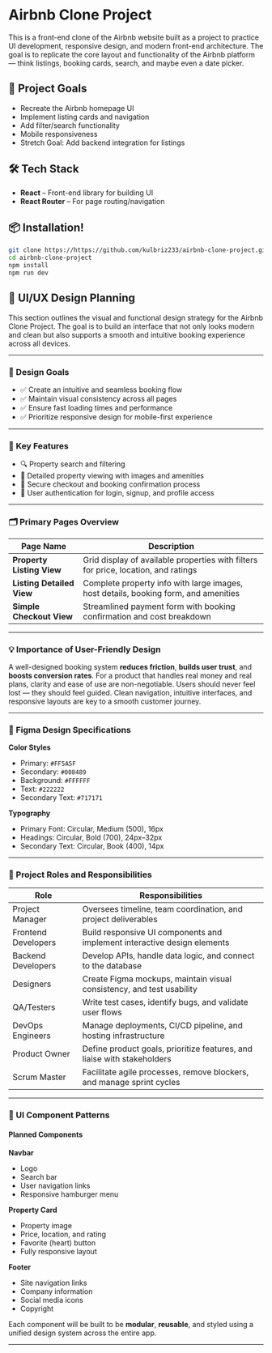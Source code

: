 # Airbnb Clone Project

This is a front-end clone of the Airbnb website built as a project to practice UI development, responsive design, and modern front-end architecture. The goal is to replicate the core layout and functionality of the Airbnb platform — think listings, booking cards, search, and maybe even a date picker.

## 🚀 Project Goals

- Recreate the Airbnb homepage UI
- Implement listing cards and navigation
- Add filter/search functionality
- Mobile responsiveness
- Stretch Goal: Add backend integration for listings

## 🛠 Tech Stack

- **React** – Front-end library for building UI
- **React Router** – For page routing/navigation

## 📦 Installation!

```bash
git clone https://https://github.com/kulbriz233/airbnb-clone-project.git
cd airbnb-clone-project
npm install
npm run dev
```

## 🎨 UI/UX Design Planning

This section outlines the visual and functional design strategy for the Airbnb Clone Project. The goal is to build an interface that not only looks modern and clean but also supports a smooth and intuitive booking experience across all devices.

---

### 🧭 Design Goals

- ✅ Create an intuitive and seamless booking flow  
- ✅ Maintain visual consistency across all pages  
- ✅ Ensure fast loading times and performance  
- ✅ Prioritize responsive design for mobile-first experience  

---

### 🚀 Key Features

- 🔍 Property search and filtering  
- 🏡 Detailed property viewing with images and amenities  
- 🔐 Secure checkout and booking confirmation process  
- 👤 User authentication for login, signup, and profile access  

---

### 🗂 Primary Pages Overview

| Page Name               | Description                                                                 |
|------------------------|-----------------------------------------------------------------------------|
| **Property Listing View** | Grid display of available properties with filters for price, location, and ratings |
| **Listing Detailed View** | Complete property info with large images, host details, booking form, and amenities |
| **Simple Checkout View**  | Streamlined payment form with booking confirmation and cost breakdown     |

---

### 💡 Importance of User-Friendly Design

A well-designed booking system **reduces friction**, **builds user trust**, and **boosts conversion rates**. For a product that handles real money and real plans, clarity and ease of use are non-negotiable. Users should never feel lost — they should feel guided. Clean navigation, intuitive interfaces, and responsive layouts are key to a smooth customer journey.

---

### 🎨 Figma Design Specifications

**Color Styles**
- Primary: `#FF5A5F`
- Secondary: `#008489`
- Background: `#FFFFFF`
- Text: `#222222`
- Secondary Text: `#717171`

**Typography**
- Primary Font: Circular, Medium (500), 16px  
- Headings: Circular, Bold (700), 24px–32px  
- Secondary Text: Circular, Book (400), 14px  

---

### 👥 Project Roles and Responsibilities

| Role              | Responsibilities                                                         |
|-------------------|---------------------------------------------------------------------------|
| Project Manager    | Oversees timeline, team coordination, and project deliverables           |
| Frontend Developers | Build responsive UI components and implement interactive design elements |
| Backend Developers  | Develop APIs, handle data logic, and connect to the database            |
| Designers           | Create Figma mockups, maintain visual consistency, and test usability   |
| QA/Testers          | Write test cases, identify bugs, and validate user flows                |
| DevOps Engineers    | Manage deployments, CI/CD pipeline, and hosting infrastructure          |
| Product Owner       | Define product goals, prioritize features, and liaise with stakeholders |
| Scrum Master        | Facilitate agile processes, remove blockers, and manage sprint cycles   |

---

### 🧩 UI Component Patterns

#### **Planned Components**

**Navbar**
- Logo
- Search bar
- User navigation links
- Responsive hamburger menu

**Property Card**
- Property image
- Price, location, and rating
- Favorite (heart) button
- Fully responsive layout

**Footer**
- Site navigation links
- Company information
- Social media icons
- Copyright

Each component will be built to be **modular**, **reusable**, and styled using a unified design system across the entire app.

---
